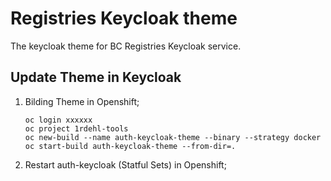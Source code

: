 
# Registries Keycloak theme

The keycloak theme for BC Registries Keycloak service.

## Update Theme in Keycloak

1. Bilding Theme in Openshift;
    ```
    oc login xxxxxx
    oc project 1rdehl-tools
    oc new-build --name auth-keycloak-theme --binary --strategy docker
    oc start-build auth-keycloak-theme --from-dir=.
    ```
2. Restart auth-keycloak (Statful Sets) in Openshift;
